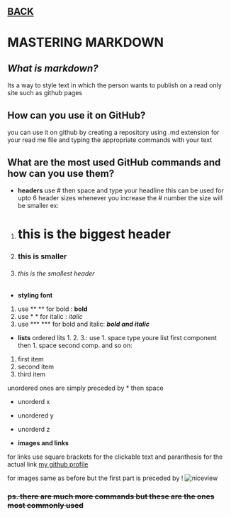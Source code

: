## **[BACK](https://bashar48.github.io/Learning-Journal/)**




# **MASTERING MARKDOWN**

## *What is markdown?*
Its a way to style text in which the person wants to publish on a read only site such as github pages

## **How can you use it on GitHub?**
you can use it on github by creating a repository using .md extension for your read me file and typing the appropriate commands with your text

## **What are the most used GitHub commands and how can you use them?**
* **headers**
use # then space and type your headline this can be used for upto 6 header sizes whenever you increase the # number the size will be smaller
ex: 
 1. # this is the biggest header
 1. ### this is smaller
1. ###### this is the smallest header


* **styling font**
1. use ** ** for bold : **bold**
1. use * * for italic : *italic*
1. use *** *** for bold and italic: ***bold and italic***  

* **lists**
ordered lits 1. 2. 3.: use 1. space type youre list first component then 1. space second comp. and so on:
1. first item 
1. second item 
1. third item 

unordered ones are simply preceded by * then space 
* unorderd x
* unordered y
* unorderd z

* **images and links**

for links use square brackets for the clickable text and paranthesis for the actual link
[my github profile](https://github.com/settings/profile)

for images same as before but the first part is preceded by !
![niceview](https://q-cf.bstatic.com/images/hotel/max1024x768/142/142690158.jpg)



### ~~ps. there are much more commands but these are the ones most commonly used~~







